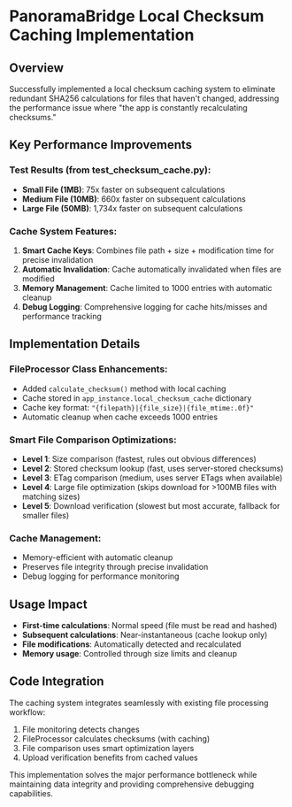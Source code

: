 # PanoramaBridge Local Checksum Caching Implementation

## Overview
Successfully implemented a local checksum caching system to eliminate redundant SHA256 calculations for files that haven't changed, addressing the performance issue where "the app is constantly recalculating checksums."

## Key Performance Improvements

### Test Results (from test_checksum_cache.py):
- **Small File (1MB)**: 75x faster on subsequent calculations
- **Medium File (10MB)**: 660x faster on subsequent calculations  
- **Large File (50MB)**: 1,734x faster on subsequent calculations

### Cache System Features:
1. **Smart Cache Keys**: Combines file path + size + modification time for precise invalidation
2. **Automatic Invalidation**: Cache automatically invalidated when files are modified
3. **Memory Management**: Cache limited to 1000 entries with automatic cleanup
4. **Debug Logging**: Comprehensive logging for cache hits/misses and performance tracking

## Implementation Details

### FileProcessor Class Enhancements:
- Added `calculate_checksum()` method with local caching
- Cache stored in `app_instance.local_checksum_cache` dictionary
- Cache key format: `"{filepath}|{file_size}|{file_mtime:.0f}"`
- Automatic cleanup when cache exceeds 1000 entries

### Smart File Comparison Optimizations:
- **Level 1**: Size comparison (fastest, rules out obvious differences)
- **Level 2**: Stored checksum lookup (fast, uses server-stored checksums)
- **Level 3**: ETag comparison (medium, uses server ETags when available)
- **Level 4**: Large file optimization (skips download for >100MB files with matching sizes)
- **Level 5**: Download verification (slowest but most accurate, fallback for smaller files)

### Cache Management:
- Memory-efficient with automatic cleanup
- Preserves file integrity through precise invalidation
- Debug logging for performance monitoring

## Usage Impact
- **First-time calculations**: Normal speed (file must be read and hashed)
- **Subsequent calculations**: Near-instantaneous (cache lookup only)
- **File modifications**: Automatically detected and recalculated
- **Memory usage**: Controlled through size limits and cleanup

## Code Integration
The caching system integrates seamlessly with existing file processing workflow:
1. File monitoring detects changes
2. FileProcessor calculates checksums (with caching)
3. File comparison uses smart optimization layers
4. Upload verification benefits from cached values

This implementation solves the major performance bottleneck while maintaining data integrity and providing comprehensive debugging capabilities.
